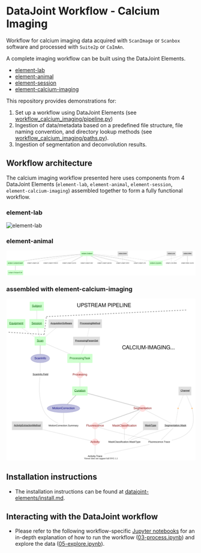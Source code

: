 # DataJoint Workflow - Calcium Imaging

Workflow for calcium imaging data acquired with `ScanImage` or `Scanbox` software and processed with `Suite2p` or `CaImAn`.

A complete imaging workflow can be built using the DataJoint Elements.
+ [element-lab](https://github.com/datajoint/element-lab)
+ [element-animal](https://github.com/datajoint/element-animal)
+ [element-session](https://github.com/datajoint/element-session)
+ [element-calcium-imaging](https://github.com/datajoint/element-calcium-imaging)

This repository provides demonstrations for:
1. Set up a workflow using DataJoint Elements (see [workflow_calcium_imaging/pipeline.py](workflow_calcium_imaging/pipeline.py))
2. Ingestion of data/metadata based on a predefined file structure, file naming convention, and directory lookup methods (see [workflow_calcium_imaging/paths.py](workflow_calcium_imaging/paths.py)).
3. Ingestion of segmentation and deconvolution results.

## Workflow architecture

The calcium imaging workflow presented here uses components from 4 DataJoint Elements (`element-lab`, `element-animal`, `element-session`, `element-calcium-imaging`) assembled together to form a fully functional workflow. 

### element-lab

![element-lab](https://github.com/datajoint/element-lab/raw/main/images/element_lab_diagram.svg)

### element-animal

![element-animal](https://github.com/datajoint/element-animal/blob/main/images/subject_diagram.svg)

### assembled with element-calcium-imaging

![element_calcium_imaging](images/attached_calcium_imaging_element.svg)

## Installation instructions

+ The installation instructions can be found at [datajoint-elements/install.md](https://github.com/datajoint/datajoint-elements/blob/main/install.md).

## Interacting with the DataJoint workflow

+ Please refer to the following workflow-specific [Jupyter notebooks](/notebooks) for an in-depth explanation of how to run the workflow ([03-process.ipynb](notebooks/03-process.ipynb)) and explore the data ([05-explore.ipynb](notebooks/05-explore.ipynb)).